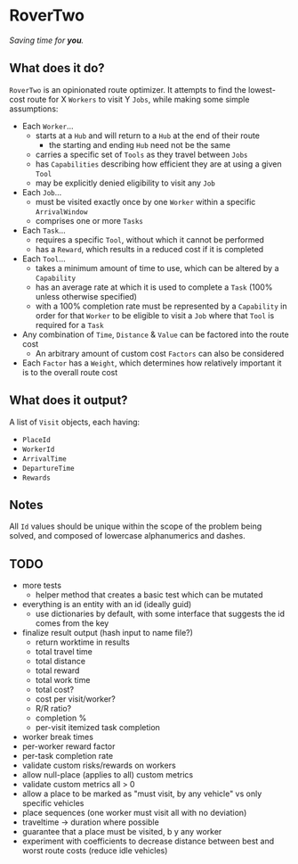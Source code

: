 # RoverTwo

_Saving time for **you**._

## What does it do?

`RoverTwo` is an opinionated route optimizer. It attempts to find the lowest-cost route for X `Workers` to visit Y `Jobs`, while making some simple assumptions:

- Each `Worker`...
  - starts at a `Hub` and will return to a `Hub` at the end of their route
    - the starting and ending `Hub` need not be the same
  - carries a specific set of `Tools` as they travel between `Jobs`
  - has `Capabilities` describing how efficient they are at using a given `Tool`
  - may be explicitly denied eligibility to visit any `Job`
- Each `Job`...
  - must be visited exactly once by one `Worker` within a specific `ArrivalWindow`
  - comprises one or more `Tasks`
- Each `Task`...
  - requires a specific `Tool`, without which it cannot be performed
  - has a `Reward`, which results in a reduced cost if it is completed
- Each `Tool`...
  - takes a minimum amount of time to use, which can be altered by a `Capability`
  - has an average rate at which it is used to complete a `Task` (100% unless otherwise specified)
  - with a 100% completion rate must be represented by a `Capability` in order for that `Worker` to be eligible to visit a `Job` where that `Tool` is required for a `Task`
- Any combination of `Time`, `Distance` & `Value` can be factored into the route cost
  - An arbitrary amount of custom cost `Factors` can also be considered
- Each `Factor` has a `Weight`, which determines how relatively important it is to the overall route cost

## What does it output?

A list of `Visit` objects, each having:

- `PlaceId`
- `WorkerId`
- `ArrivalTime`
- `DepartureTime`
- `Rewards`

## Notes

All `Id` values should be unique within the scope of the problem being solved, and composed of lowercase alphanumerics and dashes.

## TODO

- more tests
  - helper method that creates a basic test which can be mutated
- everything is an entity with an id (ideally guid)
  - use dictionaries by default, with some interface that suggests the id comes from the key
- finalize result output (hash input to name file?)
  - return worktime in results
  - total travel time
  - total distance
  - total reward
  - total work time
  - total cost?
  - cost per visit/worker?
  - R/R ratio?
  - completion %
  - per-visit itemized task completion
- worker break times
- per-worker reward factor
- per-task completion rate
- validate custom risks/rewards on workers
- allow null-place (applies to all) custom metrics
- validate custom metrics all > 0
- allow a place to be marked as "must visit, by any vehicle" vs only specific vehicles
- place sequences (one worker must visit all with no deviation)
- traveltime -> duration where possible
- guarantee that a place must be visited, b y any worker
- experiment with coefficients to decrease distance between best and worst route costs (reduce idle vehicles)

